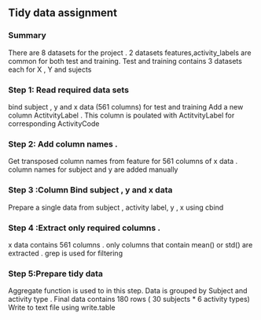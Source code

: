 ##  Tidy data assignment
  
### Summary
  There are 8 datasets for the project  . 2 datasets features,activity_labels  are common for both test and training. Test and training contains 3 datasets each for X , Y and sujects
  
### Step 1: Read required data sets
bind subject , y and x data (561 columns) for test and training
Add a new column  ActitvityLabel . This column is poulated with ActitvityLabel for corresponding ActivityCode
  
### Step 2: Add column names . 
  
Get transposed column names from feature for 561 columns of x data . column names for subject and y are added manually
  
### Step 3 :Column Bind  subject , y and x data
  
Prepare a single data from subject , activity label, y , x  using cbind

### Step 4 :Extract only required columns . 
  
x data contains 561 columns . only columns that contain mean() or std() are extracted . grep is used for filtering

### Step 5:Prepare tidy data
  
Aggregate function is used to in this step. Data is grouped by Subject and activity type . Final data contains 180 rows ( 30 subjects * 6 activity types)
Write to text file using write.table



